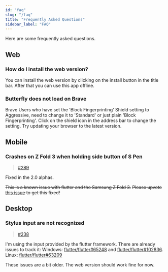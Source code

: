 ```yaml
---
id: "faq"
slug: "/faq"
title: "Frequently Asked Questions"
sidebar_label: "FAQ"
---
```


Here are some frequently asked questions.

## Web

### How do I install the web version?

You can install the web version by clicking on the install button in the title bar. After that you can use this app offline.

### Butterfly does not load on Brave

Brave Users who have set the 'Block Fingerprinting' Shield setting to Aggressive, need to change it to 'Standard' or just plain 'Block Fingerprinting'. Click on the shield icon in the address bar to change the setting. Try updating your browser to the latest version.

## Mobile

### Crashes on Z Fold 3 when holding side button of S Pen

> [#289](https://github.com/LinwoodDev/Butterfly/issues/289)

Fixed in the 2.0 alphas.

~~This is a known issue with flutter and the Samsung Z Fold 3.~~ ~~Please upvote [this issue](https://github.com/flutter/flutter/issues/111068) to get this fixed!~~

## Desktop

### Stylus input are not recognized

> [#238](https://github.com/LinwoodDev/Butterfly/issues/238)

I'm using the input provided by the flutter framework. There are already issues to track it: Windows: [flutter/flutter#65248](https://github.com/flutter/flutter/issues/65248) and [flutter/flutter#102836](https://github.com/flutter/flutter/issues/102836). Linux: [flutter/flutter#63209](https://github.com/flutter/flutter/issues/63209)

These issues are a bit older. The web version should work fine for now.
